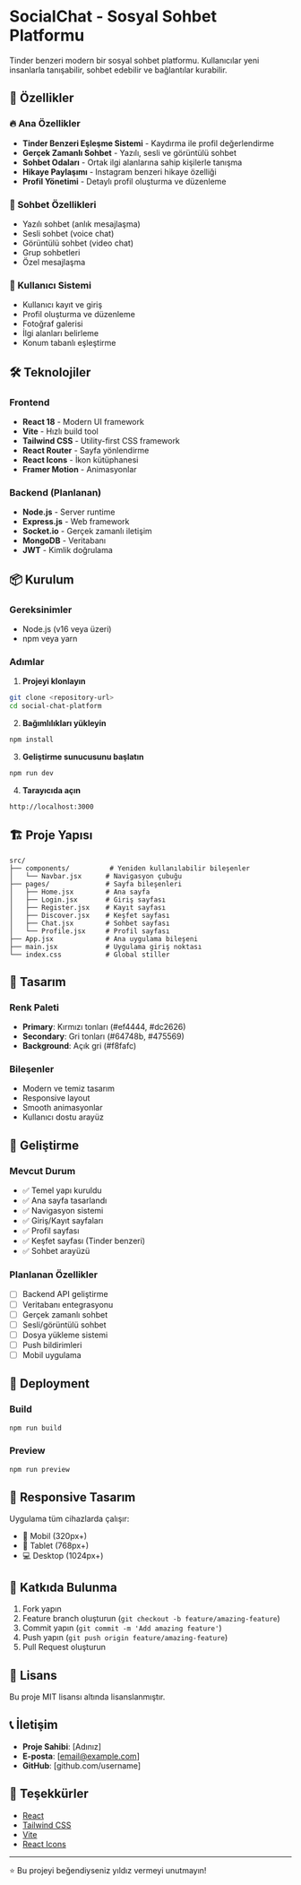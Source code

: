 # SocialChat - Sosyal Sohbet Platformu

Tinder benzeri modern bir sosyal sohbet platformu. Kullanıcılar yeni insanlarla tanışabilir, sohbet edebilir ve bağlantılar kurabilir.

## 🚀 Özellikler

### 🔥 Ana Özellikler
- **Tinder Benzeri Eşleşme Sistemi** - Kaydırma ile profil değerlendirme
- **Gerçek Zamanlı Sohbet** - Yazılı, sesli ve görüntülü sohbet
- **Sohbet Odaları** - Ortak ilgi alanlarına sahip kişilerle tanışma
- **Hikaye Paylaşımı** - Instagram benzeri hikaye özelliği
- **Profil Yönetimi** - Detaylı profil oluşturma ve düzenleme

### 💬 Sohbet Özellikleri
- Yazılı sohbet (anlık mesajlaşma)
- Sesli sohbet (voice chat)
- Görüntülü sohbet (video chat)
- Grup sohbetleri
- Özel mesajlaşma

### 👤 Kullanıcı Sistemi
- Kullanıcı kayıt ve giriş
- Profil oluşturma ve düzenleme
- Fotoğraf galerisi
- İlgi alanları belirleme
- Konum tabanlı eşleştirme

## 🛠️ Teknolojiler

### Frontend
- **React 18** - Modern UI framework
- **Vite** - Hızlı build tool
- **Tailwind CSS** - Utility-first CSS framework
- **React Router** - Sayfa yönlendirme
- **React Icons** - İkon kütüphanesi
- **Framer Motion** - Animasyonlar

### Backend (Planlanan)
- **Node.js** - Server runtime
- **Express.js** - Web framework
- **Socket.io** - Gerçek zamanlı iletişim
- **MongoDB** - Veritabanı
- **JWT** - Kimlik doğrulama

## 📦 Kurulum

### Gereksinimler
- Node.js (v16 veya üzeri)
- npm veya yarn

### Adımlar

1. **Projeyi klonlayın**
```bash
git clone <repository-url>
cd social-chat-platform
```

2. **Bağımlılıkları yükleyin**
```bash
npm install
```

3. **Geliştirme sunucusunu başlatın**
```bash
npm run dev
```

4. **Tarayıcıda açın**
```
http://localhost:3000
```

## 🏗️ Proje Yapısı

```
src/
├── components/          # Yeniden kullanılabilir bileşenler
│   └── Navbar.jsx      # Navigasyon çubuğu
├── pages/              # Sayfa bileşenleri
│   ├── Home.jsx        # Ana sayfa
│   ├── Login.jsx       # Giriş sayfası
│   ├── Register.jsx    # Kayıt sayfası
│   ├── Discover.jsx    # Keşfet sayfası
│   ├── Chat.jsx        # Sohbet sayfası
│   └── Profile.jsx     # Profil sayfası
├── App.jsx             # Ana uygulama bileşeni
├── main.jsx            # Uygulama giriş noktası
└── index.css           # Global stiller
```

## 🎨 Tasarım

### Renk Paleti
- **Primary**: Kırmızı tonları (#ef4444, #dc2626)
- **Secondary**: Gri tonları (#64748b, #475569)
- **Background**: Açık gri (#f8fafc)

### Bileşenler
- Modern ve temiz tasarım
- Responsive layout
- Smooth animasyonlar
- Kullanıcı dostu arayüz

## 🔧 Geliştirme

### Mevcut Durum
- ✅ Temel yapı kuruldu
- ✅ Ana sayfa tasarlandı
- ✅ Navigasyon sistemi
- ✅ Giriş/Kayıt sayfaları
- ✅ Profil sayfası
- ✅ Keşfet sayfası (Tinder benzeri)
- ✅ Sohbet arayüzü

### Planlanan Özellikler
- [ ] Backend API geliştirme
- [ ] Veritabanı entegrasyonu
- [ ] Gerçek zamanlı sohbet
- [ ] Sesli/görüntülü sohbet
- [ ] Dosya yükleme sistemi
- [ ] Push bildirimleri
- [ ] Mobil uygulama

## 🚀 Deployment

### Build
```bash
npm run build
```

### Preview
```bash
npm run preview
```

## 📱 Responsive Tasarım

Uygulama tüm cihazlarda çalışır:
- 📱 Mobil (320px+)
- 📱 Tablet (768px+)
- 💻 Desktop (1024px+)

## 🤝 Katkıda Bulunma

1. Fork yapın
2. Feature branch oluşturun (`git checkout -b feature/amazing-feature`)
3. Commit yapın (`git commit -m 'Add amazing feature'`)
4. Push yapın (`git push origin feature/amazing-feature`)
5. Pull Request oluşturun

## 📄 Lisans

Bu proje MIT lisansı altında lisanslanmıştır.

## 📞 İletişim

- **Proje Sahibi**: [Adınız]
- **E-posta**: [email@example.com]
- **GitHub**: [github.com/username]

## 🙏 Teşekkürler

- [React](https://reactjs.org/)
- [Tailwind CSS](https://tailwindcss.com/)
- [Vite](https://vitejs.dev/)
- [React Icons](https://react-icons.github.io/react-icons/)

---

⭐ Bu projeyi beğendiyseniz yıldız vermeyi unutmayın!


